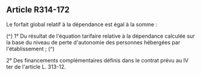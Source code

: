 ## Article R314-172

Le forfait global relatif à la dépendance est égal à la somme :

(^)
1° Du résultat de l'équation tarifaire relative à la dépendance calculée sur la base du niveau de perte
d'autonomie des personnes hébergées par l'établissement ;
(^)


2° Des financements complémentaires définis dans le contrat prévu au IV ter de l'article L. 313-12.

